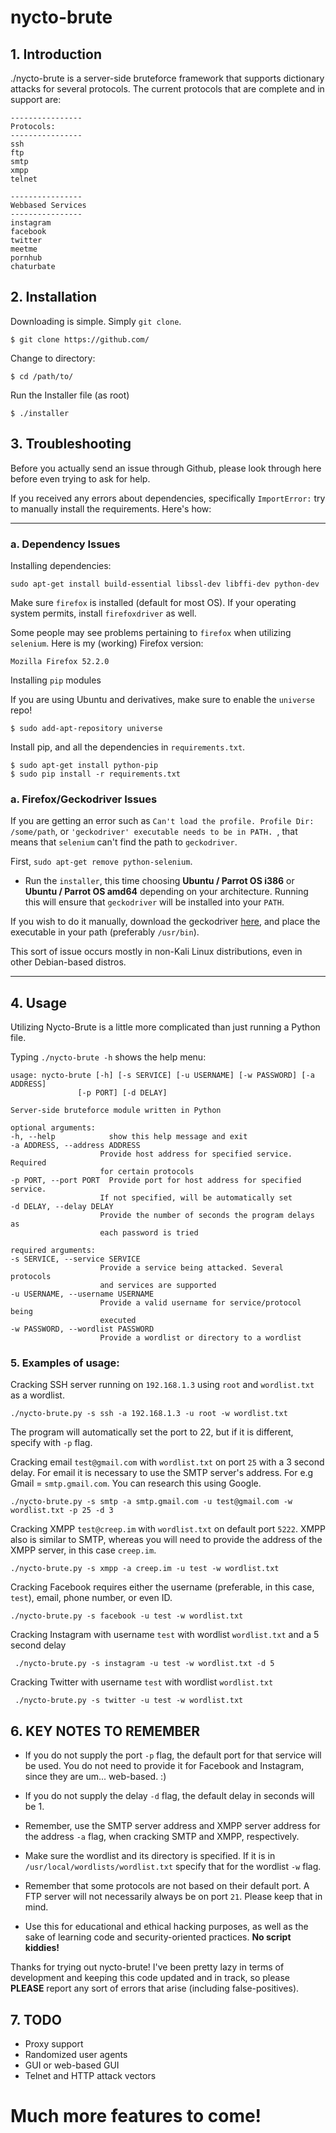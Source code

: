 # nycto-brute 






## 1. Introduction

./nycto-brute is a server-side bruteforce framework that supports dictionary attacks for several protocols.
The current protocols that are complete and in support are:

    ----------------
    Protocols:
    ----------------
    ssh
    ftp
    smtp
    xmpp
    telnet

    ----------------
    Webbased Services
    ----------------
    instagram
    facebook
    twitter
    meetme
    pornhub
    chaturbate


## 2. Installation

Downloading is simple. Simply `git clone`.

    $ git clone https://github.com/

Change to directory:

    $ cd /path/to/

Run the Installer file (as root)

    $ ./installer

## 3. Troubleshooting

Before you actually send an issue through Github, please look through here before even trying to ask for help.

If you received any errors about dependencies, specifically `ImportError:` try to manually install the requirements. Here's how:

---

### a. Dependency Issues

Installing dependencies:

    sudo apt-get install build-essential libssl-dev libffi-dev python-dev

Make sure `firefox` is installed (default for most OS). If your operating system permits, install `firefoxdriver` as well.

Some people may see problems pertaining to `firefox` when utilizing `selenium`. Here is my (working) Firefox version:

    Mozilla Firefox 52.2.0

Installing `pip` modules

If you are using Ubuntu and derivatives, make sure to enable the `universe` repo!

    $ sudo add-apt-repository universe

Install pip, and all the dependencies in `requirements.txt`.

    $ sudo apt-get install python-pip
    $ sudo pip install -r requirements.txt

### a. Firefox/Geckodriver Issues

If you are getting an error such as `Can't load the profile. Profile Dir: /some/path`, or `'geckodriver' executable needs to be in PATH. `, that means that `selenium` can't find the path to `geckodriver`.

First, `sudo apt-get remove python-selenium`.

* Run the `installer`, this time choosing __Ubuntu / Parrot OS i386__ or __Ubuntu / Parrot OS amd64__ depending on your architecture. Running this will ensure that `geckodriver` will be installed into your `PATH`.

If you wish to do it manually, download the geckodriver [here](https://github.com/mozilla/geckodriver/releases/), and place the executable in your path (preferably `/usr/bin`).

This sort of issue occurs mostly in non-Kali Linux distributions, even in other Debian-based distros.

---

## 4. Usage

Utilizing Nycto-Brute is a little more complicated than just running a Python file.

Typing `./nycto-brute -h` shows the help menu:

    usage: nycto-brute [-h] [-s SERVICE] [-u USERNAME] [-w PASSWORD] [-a ADDRESS]
                   [-p PORT] [-d DELAY]

    Server-side bruteforce module written in Python

    optional arguments:
    -h, --help            show this help message and exit
    -a ADDRESS, --address ADDRESS
                        Provide host address for specified service. Required
                        for certain protocols
    -p PORT, --port PORT  Provide port for host address for specified service.
                        If not specified, will be automatically set
    -d DELAY, --delay DELAY
                        Provide the number of seconds the program delays as
                        each password is tried

    required arguments:
    -s SERVICE, --service SERVICE
                        Provide a service being attacked. Several protocols
                        and services are supported
    -u USERNAME, --username USERNAME
                        Provide a valid username for service/protocol being
                        executed
    -w PASSWORD, --wordlist PASSWORD
                        Provide a wordlist or directory to a wordlist

### 5. Examples of usage:

Cracking SSH server running on `192.168.1.3` using `root` and `wordlist.txt` as a wordlist.

    ./nycto-brute.py -s ssh -a 192.168.1.3 -u root -w wordlist.txt

The program will automatically set the port to 22, but if it is different, specify with `-p` flag.

Cracking email `test@gmail.com` with `wordlist.txt` on port `25` with a 3 second delay. For email it is necessary to use the SMTP server's address. For e.g Gmail = `smtp.gmail.com`. You can research this using Google.

    ./nycto-brute.py -s smtp -a smtp.gmail.com -u test@gmail.com -w wordlist.txt -p 25 -d 3

Cracking XMPP `test@creep.im` with `wordlist.txt` on default port `5222`. XMPP also is similar to SMTP, whereas you will need to provide the address of the XMPP server, in this case `creep.im`.

    ./nycto-brute.py -s xmpp -a creep.im -u test -w wordlist.txt

Cracking Facebook requires either the username (preferable, in this case, `test`), email, phone number, or even ID.

    ./nycto-brute.py -s facebook -u test -w wordlist.txt

Cracking Instagram with username `test` with wordlist `wordlist.txt` and a 5 second delay

     ./nycto-brute.py -s instagram -u test -w wordlist.txt -d 5

Cracking Twitter with username `test` with wordlist `wordlist.txt`

     ./nycto-brute.py -s twitter -u test -w wordlist.txt


## 6. KEY NOTES TO REMEMBER

 * If you do not supply the port `-p` flag, the default port for that service will be used. You do not need to provide it for Facebook and Instagram, since they are um... web-based. :)

 * If you do not supply the delay `-d` flag, the default delay in seconds will be 1.

 * Remember, use the SMTP server address and XMPP server address for the address `-a` flag, when cracking SMTP and XMPP, respectively.

 * Make sure the wordlist and its directory is specified. If it is in `/usr/local/wordlists/wordlist.txt` specify that for the wordlist `-w` flag.

 * Remember that some protocols are not based on their default port. A FTP server will not necessarily always be on port `21`. Please keep that in mind.

 * Use this for educational and ethical hacking purposes, as well as the sake of learning code and security-oriented practices. __No script kiddies!__

Thanks for trying out nycto-brute! I've been pretty lazy in terms of development and keeping this code updated and in track, so please __PLEASE__ report any sort of errors that arise (including false-positives).

## 7. TODO

* Proxy support
* Randomized user agents
* GUI or web-based GUI
* Telnet and HTTP attack vectors


# Much more features to come!
